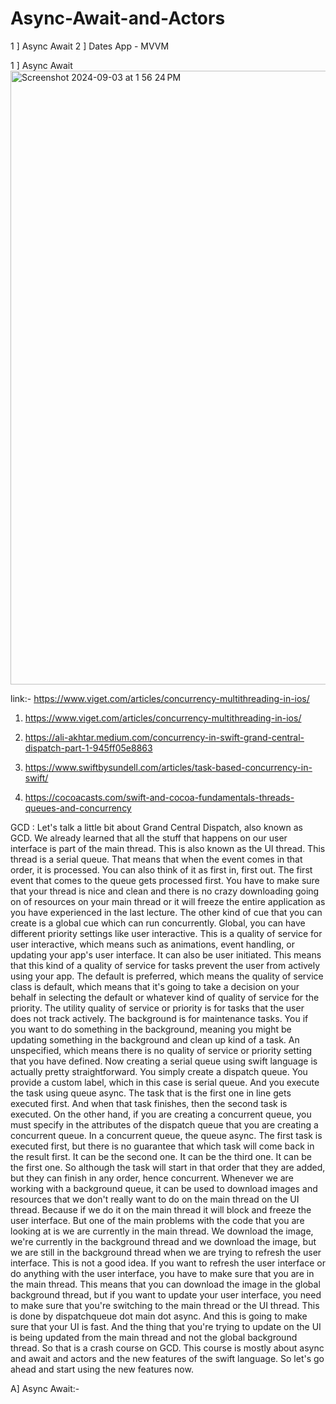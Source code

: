 # Async-Await-and-Actors
1 ] Async Await
2 ] Dates App - MVVM

1 ] Async Await
<img width="982" alt="Screenshot 2024-09-03 at 1 56 24 PM" src="https://github.com/user-attachments/assets/c7dfadab-478e-4e9f-870f-1ed7630a1c9e">

link:- https://www.viget.com/articles/concurrency-multithreading-in-ios/
1) https://www.viget.com/articles/concurrency-multithreading-in-ios/

2) https://ali-akhtar.medium.com/concurrency-in-swift-grand-central-dispatch-part-1-945ff05e8863

3) https://www.swiftbysundell.com/articles/task-based-concurrency-in-swift/

4) https://cocoacasts.com/swift-and-cocoa-fundamentals-threads-queues-and-concurrency

GCD :
Let's talk a little bit about Grand Central Dispatch, also known as GCD.
We already learned that all the stuff that happens on our user interface is part of the main thread.
This is also known as the UI thread.
This thread is a serial queue.
That means that when the event comes in that order, it is processed.
You can also think of it as first in, first out.
The first event that comes to the queue gets processed first.
You have to make sure that your thread is nice and clean and there is no crazy downloading going on
of resources on your main thread or it will freeze the entire application as you have experienced in
the last lecture.
The other kind of cue that you can create is a global cue which can run concurrently.
Global, you can have different priority settings like user interactive.
This is a quality of service for user interactive, which means such as animations, event handling,
or updating your app's user interface.
It can also be user initiated.
This means that this kind of a quality of service for tasks prevent the user from actively using your
app.
The default is preferred, which means the quality of service class is default, which means that it's
going to take a decision on your behalf in selecting the default or whatever kind of quality of service
for the priority.
The utility quality of service or priority is for tasks that the user does not track actively.
The background is for maintenance tasks.
You if you want to do something in the background, meaning you might be updating something in the background
and clean up kind of a task.
An unspecified, which means there is no quality of service or priority setting that you have defined.
Now creating a serial queue using swift language is actually pretty straightforward.
You simply create a dispatch queue.
You provide a custom label, which in this case is serial queue.
And you execute the task using queue async.
The task that is the first one in line gets executed first.
And when that task finishes, then the second task is executed.
On the other hand, if you are creating a concurrent queue, you must specify in the attributes of the
dispatch queue that you are creating a concurrent queue.
In a concurrent queue, the queue async.
The first task is executed first, but there is no guarantee that which task will come back in the result
first.
It can be the second one.
It can be the third one.
It can be the first one.
So although the task will start in that order that they are added, but they can finish in any order,
hence concurrent.
Whenever we are working with a background queue, it can be used to download images and resources that
we don't really want to do on the main thread on the UI thread.
Because if we do it on the main thread it will block and freeze the user interface.
But one of the main problems with the code that you are looking at is we are currently in the main thread.
We download the image, we're currently in the background thread and we download the image, but we
are still in the background thread when we are trying to refresh the user interface.
This is not a good idea.
If you want to refresh the user interface or do anything with the user interface, you have to make
sure that you are in the main thread.
This means that you can download the image in the global background thread, but if you want to update
your user interface, you need to make sure that you're switching to the main thread or the UI thread.
This is done by dispatchqueue dot main dot async.
And this is going to make sure that your UI is fast.
And the thing that you're trying to update on the UI is being updated from the main thread and not the
global background thread.
So that is a crash course on GCD.
This course is mostly about async and await and actors and the new features of the swift language.
So let's go ahead and start using the new features now.

A] Async Await:-



















